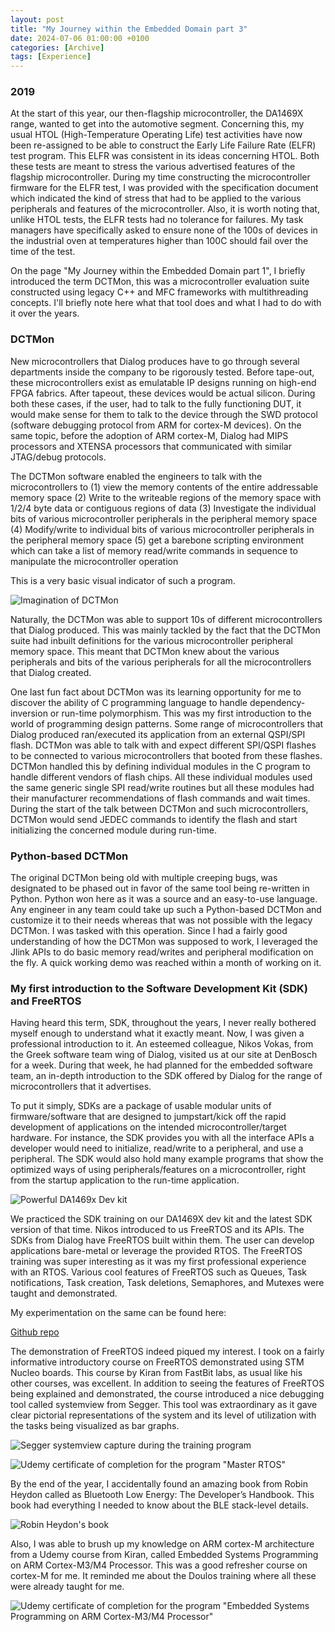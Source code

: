```yaml
---
layout: post
title: "My Journey within the Embedded Domain part 3"
date: 2024-07-06 01:00:00 +0100
categories: [Archive]
tags: [Experience]
---
```


### 2019

At the start of this year, our then-flagship microcontroller, the DA1469X range, wanted to get into the automotive segment. Concerning this, my usual HTOL (High-Temperature Operating Life) test activities have now been re-assigned to be able to construct the Early Life Failure Rate (ELFR) test program. This ELFR was consistent in its ideas concerning HTOL. Both these tests are meant to stress the various advertised features of the flagship microcontroller. During my time constructing the microcontroller firmware for the ELFR test, I was provided with the specification document which indicated the kind of stress that had to be applied to the various peripherals and features of the microcontroller. Also, it is worth noting that, unlike HTOL tests, the ELFR tests had no tolerance for failures. My task managers have specifically asked to ensure none of the 100s of devices in the industrial oven at temperatures higher than 100C should fail over the time of the test.

On the page "My Journey within the Embedded Domain part 1", I briefly introduced the term DCTMon, this was a microcontroller evaluation suite constructed using legacy C++ and MFC frameworks with multithreading concepts. I'll briefly note here what that tool does and what I had to do with it over the years. 

### DCTMon

New microcontrollers that Dialog produces have to go through several departments inside the company to be rigorously tested. Before tape-out, these microcontrollers exist as emulatable IP designs running on high-end FPGA fabrics. After tapeout, these devices would be actual silicon. During both these cases, if the user, had to talk to the fully functioning DUT, it would make sense for them to talk to the device through the SWD protocol (software debugging protocol from ARM for cortex-M devices). On the same topic, before the adoption of ARM cortex-M, Dialog had MIPS processors and XTENSA processors that communicated with similar JTAG/debug protocols.

The DCTMon software enabled the engineers to talk with the microcontrollers to (1) view the memory contents of the entire addressable memory space (2) Write to the writeable regions of the memory space with 1/2/4 byte data or contiguous regions of data (3) Investigate the individual bits of various microcontroller peripherals in the peripheral memory space (4) Modify/write to individual bits of various microcontroller peripherals in the peripheral memory space (5) get a barebone scripting environment which can take a list of memory read/write commands in sequence to manipulate the microcontroller operation

This is a very basic visual indicator of such a program.

![Imagination of DCTMon]({{site.data.navigation.Images[8][0]}}) 

Naturally, the DCTMon was able to support 10s of different microcontrollers that Dialog produced. This was mainly tackled by the fact that the DCTMon suite had inbuilt definitions for the various microcontroller peripheral memory space. This meant that DCTMon knew about the various peripherals and bits of the various peripherals for all the microcontrollers that Dialog created. 

One last fun fact about DCTMon was its learning opportunity for me to discover the ability of C programming language to handle dependency-inversion or run-time polymorphism. This was my first introduction to the world of programming design patterns. Some range of microcontrollers that Dialog produced ran/executed its application from an external QSPI/SPI flash. DCTMon was able to talk with and expect different SPI/QSPI flashes to be connected to various microcontrollers that booted from these flashes. DCTMon handled this by defining individual modules in the C program to handle different vendors of flash chips. All these individual modules used the same generic single SPI read/write routines but all these modules had their manufacturer recommendations of flash commands and wait times. During the start of the talk between DCTMon and such microcontrollers, DCTMon would send JEDEC commands to identify the flash and start initializing the concerned module during run-time.

### Python-based DCTMon

The original DCTMon being old with multiple creeping bugs, was designated to be phased out in favor of the same tool being re-written in Python. Python won here as it was a source and an easy-to-use language. Any engineer in any team could take up such a Python-based DCTMon and customize it to their needs whereas that was not possible with the legacy DCTMon. I was tasked with this operation. Since I had a fairly good understanding of how the DCTMon was supposed to work, I leveraged the Jlink APIs to do basic memory read/writes and peripheral modification on the fly. A quick working demo was reached within a month of working on it.

### My first introduction to the Software Development Kit (SDK) and FreeRTOS

Having heard this term, SDK, throughout the years, I never really bothered myself enough to understand what it exactly meant. Now, I was given a professional introduction to it. An esteemed colleague, Nikos Vokas, from the Greek software team wing of Dialog, visited us at our site at DenBosch for a week. During that week, he had planned for the embedded software team, an in-depth introduction to the SDK offered by Dialog for the range of microcontrollers that it advertises.

To put it simply, SDKs are a package of usable modular units of firmware/software that are designed to jumpstart/kick off the rapid development of applications on the intended microcontroller/target hardware. For instance, the SDK provides you with all the interface APIs a developer would need to initialize, read/write to a peripheral, and use a peripheral. The SDK would also hold many example programs that show the optimized ways of using peripherals/features on a microcontroller, right from the startup application to the run-time application.

![Powerful DA1469x Dev kit]({{site.data.navigation.Images[8][1]}}) 

We practiced the SDK training on our DA1469X dev kit and the latest SDK version of that time. Nikos introduced to us FreeRTOS and its APIs. The SDKs from Dialog have FreeRTOS built within them. The user can develop applications bare-metal or leverage the provided RTOS. The FreeRTOS training was super interesting as it was my first professional experience with an RTOS. Various cool features of FreeRTOS such as Queues, Task notifications, Task creation, Task deletions, Semaphores, and Mutexes were taught and demonstrated.

My experimentation on the same can be found here:

[Github repo]({{site.data.navigation.Links[8][0]}})

The demonstration of FreeRTOS indeed piqued my interest. I took on a fairly informative introductory course on FreeRTOS demonstrated using STM Nucleo boards. This course by Kiran from FastBit labs, as usual like his other courses, was excellent. In addition to seeing the features of FreeRTOS being explained and demonstrated, the course introduced a nice debugging tool called systemview from Segger. This tool was extraordinary as it gave clear pictorial representations of the system and its level of utilization with the tasks being visualized as bar graphs.

![Segger systemview capture during the training program]({{site.data.navigation.Images[8][5]}}) 

![Udemy certificate of completion for the program "Master RTOS"]({{site.data.navigation.Images[8][2]}}) 

By the end of the year, I accidentally found an amazing book from Robin Heydon called as Bluetooth Low Energy: The Developer’s Handbook. This book had everything I needed to know about the BLE stack-level details. 

![Robin Heydon's book]({{site.data.navigation.Images[8][3]}}) 

Also, I was able to brush up my knowledge on ARM cortex-M architecture from a Udemy course from Kiran, called Embedded Systems Programming on ARM Cortex-M3/M4 Processor. This was a good refresher course on cortex-M for me. It reminded me about the Doulos training where all these were already taught for me.

![Udemy certificate of completion for the program "Embedded Systems Programming on ARM Cortex-M3/M4 Processor"]({{site.data.navigation.Images[8][4]}}) 

